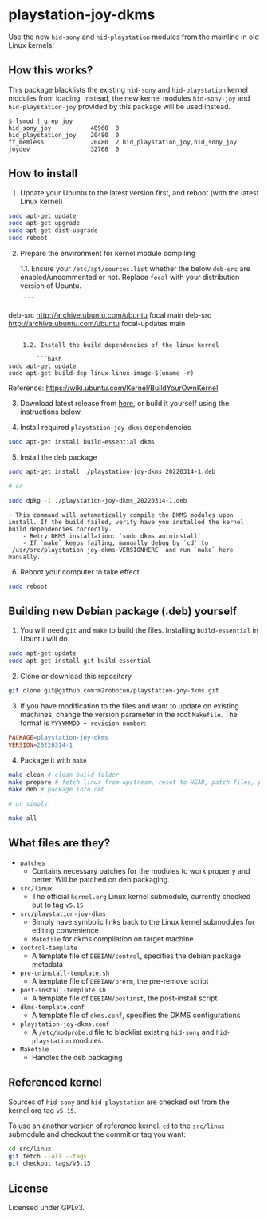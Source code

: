# playstation-joy-dkms
Use the new `hid-sony` and `hid-playstation` modules from the mainline in old Linux kernels!

## How this works?

This package blacklists the existing `hid-sony` and `hid-playstation` kernel modules from loading. Instead, the new kernel modules `hid-sony-joy` and `hid-playstation-joy` provided by this package will be used instead.

```console
$ lsmod | grep joy
hid_sony_joy           40960  0
hid_playstation_joy    20480  0
ff_memless             20480  2 hid_playstation_joy,hid_sony_joy
joydev                 32768  0
```

## How to install

1. Update your Ubuntu to the latest version first, and reboot (with the latest Linux kernel)

```bash
sudo apt-get update
sudo apt-get upgrade
sudo apt-get dist-upgrade
sudo reboot
```

2. Prepare the environment for kernel module compiling

    1.1. Ensure your `/etc/apt/sources.list` whether the below `deb-src` are enabled/uncommented or not. Replace `focal` with your distribution version of Ubuntu.

        ```
deb-src http://archive.ubuntu.com/ubuntu focal main
deb-src http://archive.ubuntu.com/ubuntu focal-updates main
```

    1.2. Install the build dependencies of the linux kernel

        ```bash
sudo apt-get update
sudo apt-get build-dep linux linux-image-$(uname -r)
```

Reference: https://wiki.ubuntu.com/Kernel/BuildYourOwnKernel

3. Download latest release from [here](https://github.com/m2robocon/playstation-joy-dkms/releases/latest), or build it yourself using the instructions below.

4. Install required `playstation-joy-dkms` dependencies

```bash
sudo apt-get install build-essential dkms
```

5. Install the deb package

```bash
sudo apt-get install ./playstation-joy-dkms_20220314-1.deb

# or

sudo dpkg -i ./playstation-joy-dkms_20220314-1.deb

```

    - This command will automatically compile the DKMS modules upon install. If the build failed, verify have you installed the kernel build dependencies correctly.
        - Retry DKMS installation: `sudo dkms autoinstall`
        - If `make` keeps failing, manually debug by `cd` to `/usr/src/playstation-joy-dkms-VERSIONHERE` and run `make` here manually.

6. Reboot your computer to take effect

```bash
sudo reboot
```

## Building new Debian package (.deb) yourself

1. You will need `git` and `make` to build the files. Installing `build-essential` in Ubuntu will do.

```bash
sudo apt-get update
sudo apt-get install git build-essential
```

2. Clone or download this repository

```bash
git clone git@github.com:m2robocon/playstation-joy-dkms.git
```

3. If you have modification to the files and want to update on existing machines, change the version parameter in the root `Makefile`. The format is `YYYYMMDD + revision number`:

```makefile
PACKAGE=playstation-joy-dkms
VERSION=20220314-1
```

4. Package it with `make`

```bash
make clean # clean build folder
make prepare # fetch linux from upstream, reset to HEAD, patch files, prepare fakeroot
make deb # package into deb

# or simply:

make all
```

## What files are they?

- `patches`
    - Contains necessary patches for the modules to work properly and better. Will be patched on deb packaging.
- `src/linux`
    - The official `kernel.org` Linux kernel submodule, currently checked out to tag `v5.15`
- `src/playstation-joy-dkms`
    - Simply have symbolic links back to the Linux kernel submodules for editing convenience
    - `Makefile` for dkms compilation on target machine
- `control-template`
    - A template file of `DEBIAN/control`, specifies the debian package metadata
- `pre-uninstall-template.sh`
    - A template file of `DEBIAN/prerm`, the pre-remove script
- `post-install-template.sh`
    - A template file of `DEBIAN/postinst`, the post-install script
- `dkms-template.conf`
    - A template file of `dkms.conf`, specifies the DKMS configurations
- `playstation-joy-dkms.conf`
    - A `/etc/modprobe.d` file to blacklist existing `hid-sony` and `hid-playstation` modules.
- `Makefile`
    - Handles the deb packaging

## Referenced kernel
Sources of `hid-sony` and `hid-playstation` are checked out from the kernel.org tag `v5.15`.

To use an another version of reference kernel. `cd` to the `src/linux` submodule and checkout the commit or tag you want:

```bash
cd src/linux
git fetch --all --tags
git checkout tags/v5.15
```

## License
Licensed under GPLv3.
